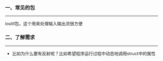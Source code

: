 ### 一、常见的包

***

ioutil包，这个用来处理输入输出流很方便



### 二、了解需求

***

* 比如为什么要有反射呢？比如希望程序运行过程中动态地调用struct中的属性

```

```

